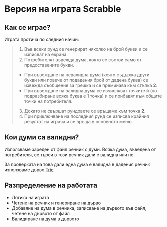 # Версия на играта Scrabble

## Как се играе?
Играта протича по следния начин:

> 1. Във всеки рунд се генерират няколко на брой букви и се изписват на екрана.
> 2. Потребителят въвежда дума, която се състои само от предоставените букви.  
>   - При въвеждане на невалидна дума (която съдържа други букви или повече от подадения брой от дадена буква) се извежда съобщение за грешка и се преминава към стъпка **2**.  
>   - При въвеждане на валидна дума се изчисляват точките ѝ (по подразбиране всяка буква е 1 точка) и се прибавят към общите точки на потребителя.
> 3. Докато не свършат рундовете се връщаме към точка **2**.
> 4. При приключване на последния рунд се изписва крайния резултат на играча и се връща в основното меню.

## Кои думи са валидни?
Използваме зареден от файл речник с думи. Всяка дума, въведена от потребителя, се търси в този речник дали е валидна или не.

За проверката на това дали една дума е валидна в дадения речник използваме дърво [Trie](https://en.wikipedia.org/wiki/Trie)

## Разпределение на работата
* Логика на играта
* Четене на речник и генериране на дърво
* Добавяне на дума в речника, записване на дървото във файл, четене на дървото от файл
* Валидиране на дума в дървото
